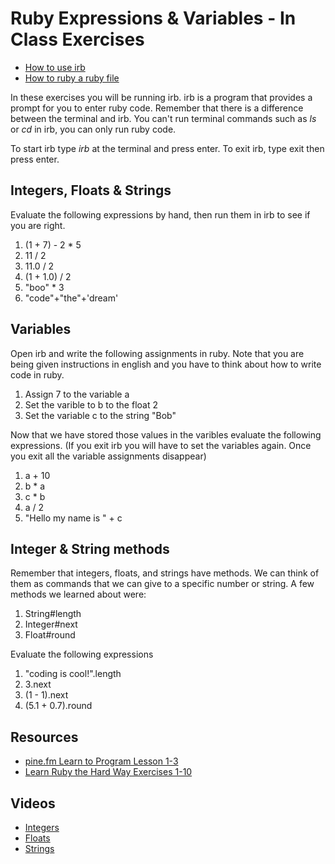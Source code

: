 # Ruby Expressions & Variables - In Class Exercises

- [How to use irb](https://www.youtube.com/watch?v=lVpE4YbUz8Q)
- [How to ruby a ruby file](http://youtu.be/V3ynQciE2ag)

In these exercises you will be running irb. irb is a program that provides a prompt for you to enter ruby code. Remember that there is a difference between the terminal and irb. You can't run terminal commands such as *ls* or *cd* in irb, you can only run ruby code.

To start irb type *irb* at the terminal and press enter.
To exit irb, type exit then press enter.

## Integers, Floats & Strings

Evaluate the following expressions by hand, then run them in irb to see if you are right.

1. (1 + 7) - 2 * 5
2. 11 / 2
3. 11.0 / 2
4. (1 + 1.0) / 2
5. "boo" * 3
6. "code"+"the"+'dream'

## Variables

Open irb and write the following assignments in ruby. Note that you are being given instructions in english and you have to think about how to write code in ruby.

1. Assign 7 to the variable a
2. Set the varible to b to the float 2
3. Set the variable c to the string "Bob"

Now that we have stored those values in the varibles evaluate the following expressions. (If you exit irb you will have to set the variables again. Once you exit all the variable assignments disappear)

1. a + 10
2. b * a
3. c * b
4. a / 2
5. "Hello my name is " + c

## Integer & String methods

Remember that integers, floats, and strings have methods. We can think of them as commands that we can give to a specific number or string. A few methods we learned about were:

1. String#length
2. Integer#next
3. Float#round

Evaluate the following expressions

1. "coding is cool!".length
2. 3.next
3. (1 - 1).next
4. (5.1 + 0.7).round

## Resources

- [pine.fm Learn to Program Lesson 1-3](https://pine.fm/LearnToProgram/chap_02.html)
- [Learn Ruby the Hard Way Exercises 1-10](https://learnrubythehardway.org/book)

## Videos
- [Integers](http://youtu.be/hSl0K5I26e4)
- [Floats](http://youtu.be/ARo7Qlpt_pY)
- [Strings](https://www.youtube.com/watch?v=PWzbR8urW0w)
